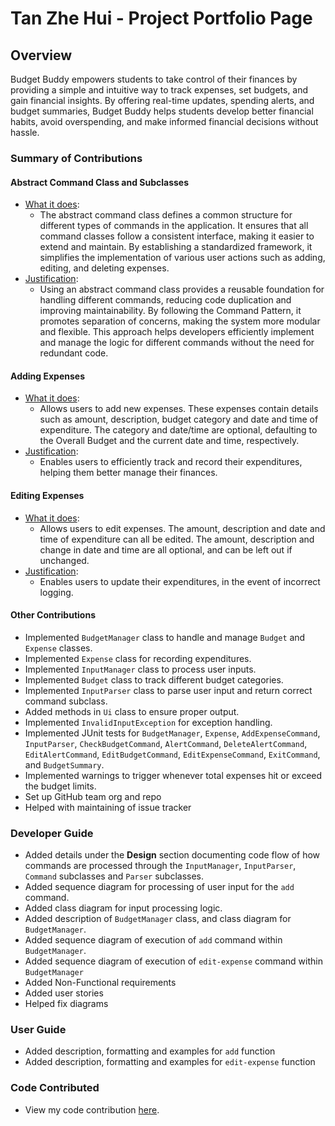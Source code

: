 # Tan Zhe Hui - Project Portfolio Page

## Overview
Budget Buddy empowers students to take control of their finances by providing a simple and intuitive way to track 
expenses, set budgets, and gain financial insights. By offering real-time updates, spending alerts, and budget 
summaries, Budget Buddy helps students develop better financial habits, avoid overspending, and make informed financial 
decisions without hassle.

### Summary of Contributions

#### Abstract Command Class and Subclasses
* <u>What it does</u>:
  * The abstract command class defines a common structure for different types of commands in the application. It ensures
that all command classes follow a consistent interface, making it easier to extend and maintain. By establishing a 
standardized framework, it simplifies the implementation of various user actions such as adding, editing, 
and deleting expenses.
* <u>Justification</u>:
  * Using an abstract command class provides a reusable foundation for handling different commands, reducing code 
duplication and improving maintainability. By following the Command Pattern, it promotes separation of concerns, making
the system more modular and flexible. This approach helps developers efficiently implement and manage the logic for 
different commands without the need for redundant code.

#### Adding Expenses
* <u>What it does</u>: 
  * Allows users to add new expenses. These expenses contain details such as amount, description, budget
  category and date and time of expenditure. The category and date/time are optional, defaulting to the Overall Budget 
  and the current date and time, respectively.
* <u>Justification</u>:
  * Enables users to efficiently track and record their expenditures, helping them better manage their finances.

#### Editing Expenses
* <u>What it does</u>:
  * Allows users to edit expenses. The amount, description and date and time of expenditure can all be edited. The 
  amount, description and change in date and time are all optional, and can be left out if unchanged.
* <u>Justification</u>:
  * Enables users to update their expenditures, in the event of incorrect logging.

#### Other Contributions
* Implemented `BudgetManager` class to handle and manage `Budget` and `Expense` classes.
* Implemented `Expense` class for recording expenditures.
* Implemented `InputManager` class to process user inputs.
* Implemented `Budget` class to track different budget categories.
* Implemented `InputParser` class to parse user input and return correct command subclass.
* Added methods in `Ui` class to ensure proper output.
* Implemented `InvalidInputException` for exception handling.
* Implemented JUnit tests for `BudgetManager`, `Expense`, `AddExpenseCommand`, `InputParser`, `CheckBudgetCommand`,
`AlertCommand`, `DeleteAlertCommand`, `EditAlertCommand`, `EditBudgetCommand`, `EditExpenseCommand`, `ExitCommand`, and 
`BudgetSummary`.
* Implemented warnings to trigger whenever total expenses hit or exceed the budget limits.
* Set up GitHub team org and repo
* Helped with maintaining of issue tracker

### Developer Guide
* Added details under the **Design** section documenting code flow of how commands are processed through the
`InputManager`, `InputParser`, `Command` subclasses and `Parser` subclasses.
* Added sequence diagram for processing of user input for the `add` command.
* Added class diagram for input processing logic.
* Added description of `BudgetManager` class, and class diagram for `BudgetManager`.
* Added sequence diagram of execution of `add` command within `BudgetManager`.
* Added sequence diagram of execution of `edit-expense` command within `BudgetManager`
* Added Non-Functional requirements
* Added user stories
* Helped fix diagrams

### User Guide
* Added description, formatting and examples for `add` function
* Added description, formatting and examples for `edit-expense` function

### Code Contributed
* View my code contribution [here](https://nus-cs2113-ay2425s2.github.io/tp-dashboard/?search=t12&sort=groupTitle&sortWithin=title&timeframe=commit&mergegroup=&groupSelect=groupByRepos&breakdown=true&checkedFileTypes=docs~functional-code~test-code~other&since=2025-02-21&tabOpen=true&tabType=authorship&tabAuthor=ae-24&tabRepo=AY2425S2-CS2113-T12-4%2Ftp%5Bmaster%5D&authorshipIsMergeGroup=false&authorshipFileTypes=docs~functional-code~test-code~other&authorshipIsBinaryFileTypeChecked=false&authorshipIsIgnoredFilesChecked=false).